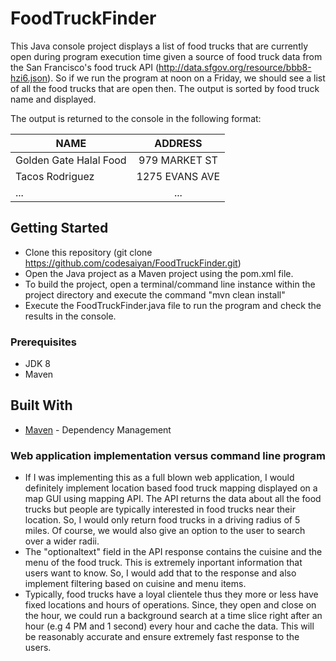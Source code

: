 # FoodTruckFinder
This Java console project displays a list of food trucks that are currently open during program execution time given a source of food truck data from the San Francisco's food truck API (http://data.sfgov.org/resource/bbb8-hzi6.json).
So if we run the program at noon on a Friday, we should see a list of all the food trucks that are open then. The output is sorted by food truck name and displayed.

The output is returned to the console in the following format:

| NAME | ADDRESS |
| ------------- |:-------------:| 
| Golden Gate Halal Food      | 979 MARKET ST
| Tacos Rodriguez | 1275 EVANS AVE
| ...             | ...

## Getting Started
- Clone this repository (git clone https://github.com/codesaiyan/FoodTruckFinder.git)
- Open the Java project as a Maven project using the pom.xml file.
- To build the project, open a terminal/command line instance within the project directory and execute the command "mvn clean install"
- Execute the FoodTruckFinder.java file to run the program and check the results in the console.



### Prerequisites
- JDK 8   
- Maven

## Built With

* [Maven](https://maven.apache.org/) - Dependency Management

### Web application implementation versus command line program
- If I was implementing this as a full blown web application, I would definitely implement location based food truck mapping displayed on a map GUI using mapping API. The API returns the data about all the food trucks but people are typically interested in food trucks near their location. So, I would only return food trucks in a driving radius of 5 miles. Of course, we would also give an option to the user to search over a wider radii.
- The "optionaltext" field in the API response contains the cuisine and the menu of the food truck. This is extremely inportant information that users want to know. So, I would add that to the response and also implement filtering based on cuisine and menu items.
- Typically, food trucks have a loyal clientele thus they more or less have fixed locations and hours of operations. Since, they open and close on the hour, we could run a background search at a time slice right after an hour (e.g 4 PM and 1 second) every hour and cache the data. This will be reasonably accurate and ensure extremely fast response to the users.
